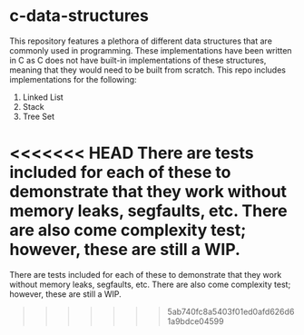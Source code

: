 # c-data-structures
This repository features a plethora of different data structures that are commonly used in programming. These implementations have been written in C as C does not have built-in implementations of these structures, meaning that they would need to be built from scratch. This repo includes implementations for the following:
1. Linked List
2. Stack
3. Tree Set

<<<<<<< HEAD
There are tests included for each of these to demonstrate that they work without memory leaks, segfaults, etc. There are also come complexity test; however, these are still a WIP.
=======
There are tests included for each of these to demonstrate that they work without memory leaks, segfaults, etc. There are also come complexity test; however, these are still a WIP.
>>>>>>> 5ab740fc8a5403f01ed0afd626d61a9bdce04599
